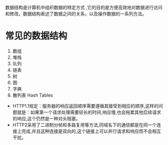 数据结构是计算机中组织数据的特定方式 ,它的目的是方便高效地对数据进行访问和修改。数据结构表述了数据之间的关系，以及操作数据的一系列方法。

# 常见的数据结构
1. 数组 
2. 堆栈
3. 队列
4. 链表
5. 树
6. 图
7. 字典
8. 散列表 Hash Tables



* HTTP1.1规定：服务器的响应返回顺序需要遵循其接受到相应的顺序,这样的问题就是：如果第一个请求处理需要较长的时间,响应慢,也会拖累其他后续请求的响应,这个仍然是一种对头阻塞。
* HTTP2采用了二进制分帧和多路复用等方法,同域名下的通信都是在同一个连接上完成,并且这种连接是双向的,这个链接上可以并行请求和响应而不会相互干扰。